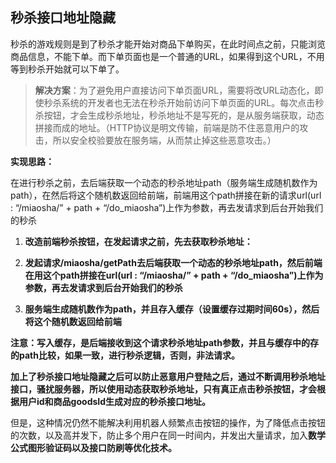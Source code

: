 ## 秒杀接口地址隐藏

秒杀的游戏规则是到了秒杀才能开始对商品下单购买，在此时间点之前，只能浏览商品信息，不能下单。而下单页面也是一个普通的URL，如果得到这个URL，不用等到秒杀开始就可以下单了。

> **解决方案**：为了避免用户直接访问下单页面URL，需要将改URL动态化，即使秒杀系统的开发者也无法在秒杀开始前访问下单页面的URL。每次点击秒杀按钮，才会生成秒杀地址，秒杀地址不是写死的，是从服务端获取，动态拼接而成的地址。（HTTP协议是明文传输，前端是防不住恶意用户的攻击，所以安全校验要放在服务端，从而禁止掉这些恶意攻击。）



**实现思路：**

在进行秒杀之前，去后端获取一个动态的秒杀地址path（服务端生成随机数作为path），在然后将这个随机数返回给前端，前端用这个path拼接在新的请求url(url : “/miaosha/” + path + “/do_miaosha”)上作为参数，再去发请求到后台开始我们的秒杀

1. **改造前端秒杀按钮，在发起请求之前，先去获取秒杀地址：**

2. **发起请求/miaosha/getPath去后端获取一个动态的秒杀地址path，然后前端在用这个path拼接在url(url : “/miaosha/” + path + “/do_miaosha”)上作为参数，再去发请求到后台开始我们的秒杀**

3. **服务端生成随机数作为path，并且存入缓存（设置缓存过期时间60s），然后将这个随机数返回给前端**

**注意：写入缓存，是后端接收到这个请求秒杀地址path参数，并且与缓存中的存的path比较，如果一致，进行秒杀逻辑，否则，非法请求。**

**加上了秒杀接口地址隐藏之后可以防止恶意用户登陆之后，通过不断调用秒杀地址接口，骚扰服务器，所以使用动态获取秒杀地址，只有真正点击秒杀按钮，才会根据用户id和商品goodsId生成对应的秒杀接口地址。**

但是，这种情况仍然不能解决利用机器人频繁点击按钮的操作，为了降低点击按钮的次数，以及高并发下，防止多个用户在同一时间内，并发出大量请求，加入**数学公式图形验证码以及接口防刷等优化技术。**